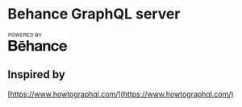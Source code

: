 # Behance GraphQL server

<img src="https://raw.githubusercontent.com/eirelcc/behance-graphql/master/powered-by-behance-logo.png" width="120px" />

## Inspired by

[https://www.howtographql.com/](https://www.howtographql.com/)

